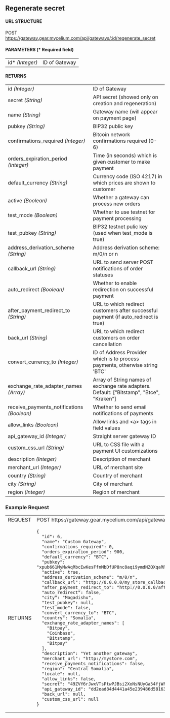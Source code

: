 ## Regenerate secret

#### URL STRUCTURE

POST https://gateway.gear.mycelium.com/api/gateways/:id/regenerate_secret

#### PARAMETERS (* Required field)

<table>
  <tr>
    <td>id* <i>(Integer)</i></td>
    <td>ID of Gateway</td>
</table>

#### RETURNS

<table>
  <tr>
    <td>id <i>(Integer)</i></td>
    <td>ID of Gateway</td>
  <tr>
    <td>secret <i>(String)</i></td>
    <td>API secret (showed only on creation and regeneration)</td>
  <tr>
    <td>name <i>(String)</i></td>
    <td>Gateway name (will appear on payment page)</td>
  <tr>
    <td>pubkey <i>(String)</i></td>
    <td>BIP32 public key</td>
  <tr>
    <td>confirmations_required <i>(Integer)</i></td>
    <td>Bitcoin network confirmations required (0-6)</td>
  <tr>
    <td>orders_expiration_period <i>(Integer)</i></td>
    <td>Time (in seconds) which is given customer to make payment</td>
  <tr>
    <td>default_currency <i>(String)</i></td>
    <td>Currency code (ISO 4217) in which prices are shown to customer</td>
  <tr>
    <td>active <i>(Boolean)</i></td>
    <td>Whether a gateway can process new orders</td>
  <tr>
    <td>test_mode <i>(Boolean)</i></td>
    <td>Whether to use testnet for payment processing</td>
  <tr>
    <td>test_pubkey <i>(String)</i></td>
    <td>BIP32 testnet pulic key (used when test_mode is true)</td>
  <tr>
    <td>address_derivation_scheme <i>(String)</i></td>
    <td>Address derivation scheme: m/0/n or n</td>
  <tr>
    <td>callback_url <i>(String)</i></td>
    <td>URL to send server POST notifications of order statuses</td>
  <tr>
    <td>auto_redirect <i>(Boolean)</i></td>
    <td>Whether to enable redirection on successful payment</td>
  <tr>
    <td>after_payment_redirect_to <i>(String)</i></td>
    <td>URL to which redirect customers after successful payment (if auto_redirect is true)</td>
  <tr>
    <td>back_url <i>(String)</i></td>
    <td>URL to which redirect customers on order cancellation</td>
  <tr>
    <td>convert_currency_to <i>(Integer)</i></td>
    <td>ID of Address Provider which is to process payments, otherwise string &#39;BTC&#39;</td>
  <tr>
    <td>exchange_rate_adapter_names <i>(Array)</i></td>
    <td>Array of String names of exchange rate adapters. Default: [&quot;Bitstamp&quot;, &quot;Btce&quot;, &quot;Kraken&quot;]</td>
  <tr>
    <td>receive_payments_notifications <i>(Boolean)</i></td>
    <td>Whether to send email notifications of payments</td>
  <tr>
    <td>allow_links <i>(Boolean)</i></td>
    <td>Allow links and &lt;a&gt; tags in field values</td>
  <tr>
    <td>api_gateway_id <i>(Integer)</i></td>
    <td>Straight server gateway ID</td>
  <tr>
    <td>custom_css_url <i>(String)</i></td>
    <td>URL to CSS file with a payment UI customizations</td>
  <tr>
    <td>description <i>(Integer)</i></td>
    <td>Description of merchant</td>
  <tr>
    <td>merchant_url <i>(Integer)</i></td>
    <td>URL of merchant site</td>
  <tr>
    <td>country <i>(String)</i></td>
    <td>Country of merchant</td>
  <tr>
    <td>city <i>(String)</i></td>
    <td>City of merchant</td>
  <tr>
    <td>region <i>(Integer)</i></td>
    <td>Region of merchant</td>
</table>

### Example Request

<table>
  <tr>
    <td>REQUEST</td>
    <td>POST https://gateway.gear.mycelium.com/api/gateways/6/regenerate_secret</td>
  <tr>
    <td>RETURNS</td>
    <td><pre><code>{
  "id": 6,
  "name": "Custom Gateway",
  "confirmations_required": 0,
  "orders_expiration_period": 900,
  "default_currency": "BTC",
  "pubkey": "xpub661MyMwAqRbcEwKesFfnMbDfUP8nc8aqi9ymdNZQXqaRR6sMvrFbXZqEFG15VZUdLHThVGQUmXM425UTms8WjeCE6yNz1FJ6kiGgJ3QLcGd",
  "active": true,
  "address_derivation_scheme": "m/0/n",
  "callback_url": "http://0.0.0.0/my_store_callback",
  "after_payment_redirect_to": "http://0.0.0.0/after_payment",
  "auto_redirect": false,
  "city": "Mogadishu",
  "test_pubkey": null,
  "test_mode": false,
  "convert_currency_to": "BTC",
  "country": "Somalia",
  "exchange_rate_adapter_names": [
    "Bitpay",
    "Coinbase",
    "Bitstamp",
    "Bitpay"
  ],
  "description": "Yet another gateway",
  "merchant_url": "http://mystore.com",
  "receive_payments_notifications": false,
  "region": "Central Somalia",
  "locale": null,
  "allow_links": false,
  "secret": "49ZVY6rJwxVTsPtwPJBsi2XoNsNUyGa54fjWFv9pmhgCTUQppvAJAmj9hAYUbkEq",
  "api_gateway_id": "dd2ead84d4441a45e239486d58163ad1b10c7eaec98e9cede1c65ff38e7c8dcf",
  "back_url": null,
  "custom_css_url": null
}</code></pre></td>
</table>

